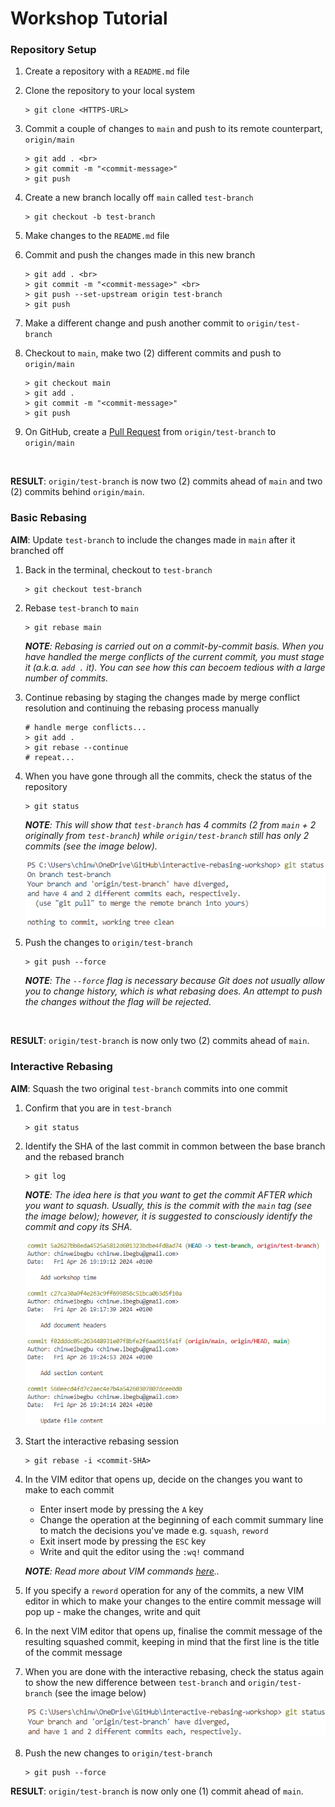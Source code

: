 # Workshop Tutorial

### Repository Setup
1. Create a repository with a `README.md` file
   
2. Clone the repository to your local system
   ```shell
   > git clone <HTTPS-URL>
   ```
   
3. Commit a couple of changes to `main` and push to its remote counterpart, `origin/main`
   ```shell
   > git add . <br>
   > git commit -m "<commit-message>"
   > git push
   ```

4. Create a new branch locally off `main` called `test-branch`
   ```shell
   > git checkout -b test-branch
   ```

5. Make changes to the `README.md` file

6. Commit and push the changes made in this new branch
   ```shell
   > git add . <br>
   > git commit -m "<commit-message>" <br>
   > git push --set-upstream origin test-branch
   > git push
   ```

7. Make a different change and push another commit to `origin/test-branch`
   
8. Checkout to `main`, make two (2) different commits and push to `origin/main`
   ```shell
   > git checkout main
   > git add .
   > git commit -m "<commit-message>"
   > git push
   ```
   
9.  On GitHub, create a [Pull Request](https://github.com/chinweibegbu/interactive-rebasing-workshop/pull/1) from `origin/test-branch` to `origin/main`

<br>

**RESULT**: `origin/test-branch` is now two (2) commits ahead of `main` and two (2) commits behind `origin/main`.

### Basic Rebasing

**AIM**: Update `test-branch` to include the changes made in `main` after it branched off

1. Back in the terminal, checkout to `test-branch`
   ```shell
   > git checkout test-branch
   ```

2. Rebase `test-branch` to `main`
    ```shell
    > git rebase main
    ```

    ***NOTE**: Rebasing is carried out on a commit-by-commit basis. When you have handled the merge conflicts of the current commit, you must stage it (a.k.a. `add .` it). You can see how this can becoem tedious with a large number of commits.*

3. Continue rebasing by staging the changes made by merge conflict resolution and continuing the rebasing process manually
    ```shell
    # handle merge conflicts...
    > git add .
    > git rebase --continue
    # repeat...
    ```

4. When you have gone through all the commits, check the status of the repository
   ```shell
   > git status
   ```

   ***NOTE**: This will show that `test-branch` has 4 commits (2 from `main` + 2 originally from `test-branch`) while `origin/test-branch` still has only 2 commits (see the image below).*

   ![Successful Local Branch Rebasing](images/rebase-local-branch.png)
   
5. Push the changes to `origin/test-branch`
   ```shell
   > git push --force
   ```
   
   ***NOTE**: The `--force` flag is necessary because Git does not usually allow you to change history, which is what rebasing does. An attempt to push the changes without the flag will be rejected.*

<br>

**RESULT**: `origin/test-branch` is now only two (2) commits ahead of `main`.

### Interactive Rebasing

**AIM**: Squash the two original `test-branch` commits into one commit

1. Confirm that you are in `test-branch`
   ```shell
   > git status
   ```
   
2. Identify the SHA of the last commit in common between the base branch and the rebased branch 
   ```shell
   > git log
   ```

   ***NOTE**: The idea here is that you want to get the commit AFTER which you want to squash. Usually, this is the commit with the `main` tag (see the image below); however, it is suggested to consciously identify the commit and copy its SHA.*

   ![Git Rebase Log](images/log-before-squashing.png)
   
3. Start the interactive rebasing session 
   ```shell
   > git rebase -i <commit-SHA>
   ```

4. In the VIM editor that opens up, decide on the changes you want to make to each commit
   * Enter insert mode by pressing the `A` key
   * Change the operation at the beginning of each commit summary line to match the decisions you've made e.g. `squash`, `reword`
   * Exit insert mode by pressing the `ESC` key
   * Write and quit the editor using the `:wq!` command

    ***NOTE**: Read more about VIM commands [here](https://vim.rtorr.com/)..*

5. If you specify a `reword` operation for any of the commits, a new VIM editor in which to make your changes to the entire commit message will pop up - make the changes, write and quit
   
6. In the next VIM editor that opens up, finalise the commit message of the resulting squashed commit, keeping in mind that the first line is the title of the commit message
   
7. When you are done with the interactive rebasing, check the status again to show the new difference between `test-branch` and `origin/test-branch` (see the image below)

    ![Successful Local Branch Rebasing](images/interactive-rebase-local-branch.png)

8. Push the new changes to `origin/test-branch`
   ```shell
   > git push --force
   ```

**RESULT**: `origin/test-branch` is now only one (1) commit ahead of `main`.